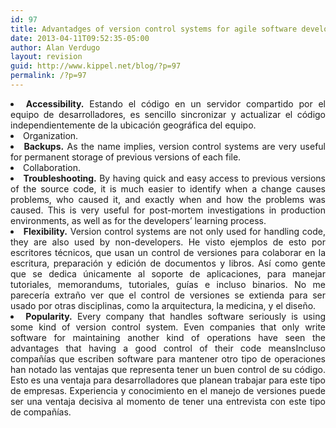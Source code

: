 ```yaml
---
id: 97
title: Advantadges of version control systems for agile software development.
date: 2013-04-11T09:52:35-05:00
author: Alan Verdugo
layout: revision
guid: http://www.kippel.net/blog/?p=97
permalink: /?p=97
---
```

<li style="text-align: justify;">
  <strong>Accessibility.</strong> Estando el código en un servidor compartido por el equipo de desarrolladores, es sencillo sincronizar y actualizar el código independientemente de la ubicación geográfica del equipo.
</li>
<li style="text-align: justify;">
  Organization.
</li>
<li style="text-align: justify;">
  <strong>Backups.</strong> As the name implies, version control systems are very useful for permanent storage of previous versions of each file.
</li>
<li style="text-align: justify;">
  Collaboration.
</li>
<li style="text-align: justify;">
  <strong>Troubleshooting.</strong> By having quick and easy access to previous versions of the source code, it is much easier to identify when a change causes problems, who caused it, and exactly when and how the problems was caused. This is very useful for post-mortem investigations in production environments, as well as for the developers&#8217; learning process.
</li>
<li style="text-align: justify;">
  <strong>Flexibility.</strong> Version control systems are not only used for handling code, they are also used by non-developers. He visto ejemplos de esto por escritores técnicos, que usan un control de versiones para colaborar en la escritura, preparación y edición de documentos y libros. Así como gente que se dedica únicamente al soporte de aplicaciones, para manejar tutoriales, memorandums, tutoriales, guías e incluso binarios. No me parecería extraño ver que el control de versiones se extienda para ser usado por otras disciplinas, como la arquitectura, la medicina, y el diseño.
</li>
<li style="text-align: justify;">
  <strong>Popularity.</strong> Every company that handles software seriously is using some kind of version control system. Even companies that only write software for maintaining another kind of operations have seen the advantages that having a good control of their code meansIncluso compañías que escriben software para mantener otro tipo de operaciones han notado las ventajas que representa tener un buen control de su código. Esto es una ventaja para desarrolladores que planean trabajar para este tipo de empresas. Experiencia y conocimiento en el manejo de versiones puede ser una ventaja decisiva al momento de tener una entrevista con este tipo de compañías.
</li>

<p style="text-align: justify;">